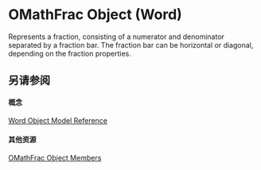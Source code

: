 
# OMathFrac Object (Word)

Represents a fraction, consisting of a numerator and denominator separated by a fraction bar. The fraction bar can be horizontal or diagonal, depending on the fraction properties.


## 另请参阅


#### 概念


[Word Object Model Reference](be452561-b436-bb9b-6f94-3faa9a74a6fd.md)
#### 其他资源


[OMathFrac Object Members](http://msdn.microsoft.com/library/97139cc5-c6e5-5adc-c361-95621b6b6d0e%28Office.15%29.aspx)